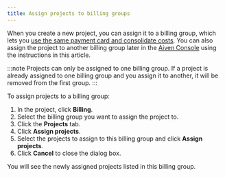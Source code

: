 ```yaml
---
title: Assign projects to billing groups
---
```


When you create a new project, you can assign it to a billing group,
which lets you
[use the same payment card and consolidate costs](/docs/platform/concepts/billing-groups). You can also assign the project to another billing group
later in the [Aiven Console](https://console.aiven.io/) using the
instructions in this article.

:::note
Projects can only be assigned to one billing group. If a project is
already assigned to one billing group and you assign it to another, it
will be removed from the first group.
:::

To assign projects to a billing group:

1.  In the project, click **Billing**.
2.  Select the billing group you want to assign the project to.
3.  Click the **Projects** tab.
4.  Click **Assign projects**.
5.  Select the projects to assign to this billing group and click
    **Assign projects**.
6.  Click **Cancel** to close the dialog box.

You will see the newly assigned projects listed in this billing group.
